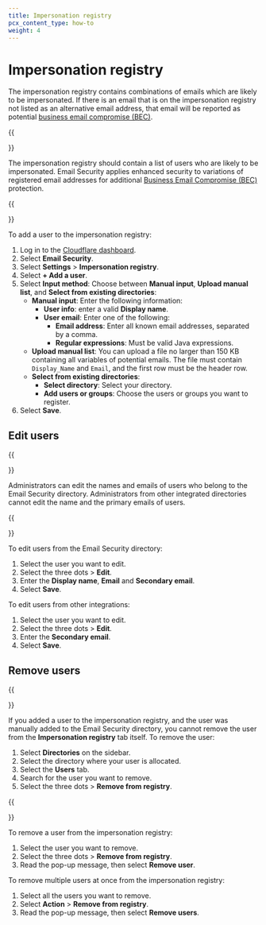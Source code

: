 ```yaml
---
title: Impersonation registry
pcx_content_type: how-to
weight: 4
---
```


# Impersonation registry

The impersonation registry contains combinations of emails which are likely to be impersonated. If there is an email that is on the impersonation registry not listed as an alternative email address, that email will be reported as potential [business email compromise (BEC)](https://www.cloudflare.com/en-gb/learning/email-security/business-email-compromise-bec/).

{{<Aside type="note">}}

The impersonation registry should contain a list of users who are likely to be impersonated. Email Security applies enhanced security to variations of registered email addresses for additional [Business Email Compromise (BEC)](https://www.cloudflare.com/en-gb/learning/email-security/business-email-compromise-bec/) protection.

{{</Aside>}}

To add a user to the impersonation registry:

1. Log in to the [Cloudflare dashboard](https://dash.cloudflare.com/).
2. Select **Email Security**.
3. Select **Settings** > **Impersonation registry**.
4. Select **+ Add a user**.
5. Select **Input method**: Choose between **Manual input**, **Upload manual list**, and **Select from existing directories**:
   - **Manual input**: Enter the following information:
       - **User info**: enter a valid **Display name**.
       - **User email**: Enter one of the following:
         - **Email address**: Enter all known email addresses, separated by a comma.
         - **Regular expressions**: Must be valid Java expressions.
   - **Upload manual list**: You can upload a file no larger than 150 KB containing all variables of potential emails. The file must contain `Display_Name` and `Email`, and the first row must be the header row.
   - **Select from existing directories**:
       - **Select directory**: Select your directory.
       - **Add users or groups**: Choose the users or groups you want to register.
6. Select **Save**.

## Edit users

{{<Aside type="note">}}

Administrators can edit the names and emails of users who belong to the Email Security directory. Administrators from other integrated directories cannot edit the name and the primary emails of users.

{{</Aside>}}

To edit users from the Email Security directory:

1. Select the user you want to edit.
2. Select the three dots > **Edit**.
3. Enter the **Display name**, **Email** and **Secondary email**.
4. Select **Save**.

To edit users from other integrations:

1. Select the user you want to edit.
2. Select the three dots > **Edit**.
3. Enter the **Secondary email**.
4. Select **Save**.

## Remove users

{{<Aside type="note">}}

If you added a user to the impersonation registry, and the user was manually added to the Email Security directory, you cannot remove the user from the **Impersonation registry** tab itself. To remove the user:

1. Select **Directories** on the sidebar.
2. Select the directory where your user is allocated.
3. Select the **Users** tab.
4. Search for the user you want to remove.
5. Select the three dots > **Remove from registry**.

{{</Aside>}}

To remove a user from the impersonation registry:

1. Select the user you want to remove.
2. Select the three dots > **Remove from registry**.
3. Read the pop-up message, then select **Remove user**.

To remove multiple users at once from the impersonation registry:

1. Select all the users you want to remove.
2. Select **Action** > **Remove from registry**.
3. Read the pop-up message, then select **Remove users**.
